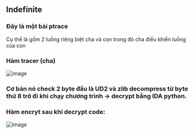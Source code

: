 ## Indefinite

### Đây là một bài ptrace

Cụ thể là gồm 2 luồng riêng biệt cha và con trong đó cha điều khiển luồng của con

### Hàm tracer (cha)

![image](https://user-images.githubusercontent.com/84214843/185588007-d1bf19a8-64c0-42d6-8704-c1f4742eb750.png)

### Cơ bản nó check 2 byte đầu là UD2 và zlib decompress từ byte thứ 8 trở đi khi chạy chương trình -> decrypt bằng IDA python.

### Hàm encryt sau khi decrypt code:

![image](https://user-images.githubusercontent.com/84214843/185588106-ccb899d6-4359-493e-be85-33dbae714735.png)

